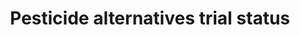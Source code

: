 ---
title: 'Pesticide alternatives trial status'
field: 'is.pesticide.alternativeTrial'
slug: 'is-pesticide-alternativetrial'
description: 'Type of alternatives strategy'
comment: 'select from control list'
required: False
vocabulary: 'vocabulary.txt'
module: 'Pesticides'
cluster: 'Fsc'
policy: 'Controlled value. Multi select from control list.'
layout: 'fsc'
---
